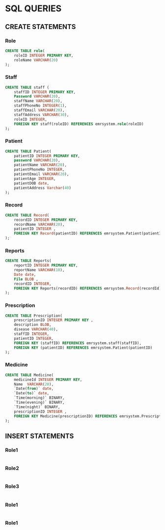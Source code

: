 # SQL QUERIES

## CREATE STATEMENTS

### Role
```sql
CREATE TABLE role(
    roleID INTEGER PRIMARY KEY,
    roleName VARCHAR(20)
);
```

### Staff
```sql
CREATE TABLE staff (
    staffID INTEGER PRIMARY KEY,
    Password VARCHAR(20),
    staffName VARCHAR(20),
    staffPhoneNo INTEGER(1),
    staffEmail VARCHAR(20),
    staffAddress VARCHAR(30),
    roleID INTEGER,
    FOREIGN KEY staff(roleID) REFERENCES emrsystem.role(roleID)
);
```

### Patient
```sql
CREATE TABLE Patient(
    patientID INTEGER PRIMARY KEY,
    password VARCHAR(20),
    patientName VARCHAR(20),
    patientPhoneNo INTEGER,
    patientEmail VARCHAR(20),
    patientAge INTEGER,
    patientDOB date,
    patientAddress Varchar(40)
);
```
### Record
```sql
CREATE TABLE Record(
    recordID INTEGER PRIMARY KEY,
    recordName VARCHAR(20),
    patientID INTEGER ,
    FOREIGN KEY Record(patientID) REFERENCES emrsystem.Patient(patientID)
);
```
### Reports
```sql
CREATE TABLE Reports(
    reportID INTEGER PRIMARY KEY,
    reportName VARCHAR(10),
    Date date,
    File BLOB ,
    recordID INTEGER,
    FOREIGN KEY Reports(recordID) REFERENCES emrsystem.Record(recordId)
);
```
### Prescription
```sql
CREATE TABLE Prescription(
    prescriptionID INTEGER PRIMARY KEY ,
    description BLOB,
    disease VARCHAR(40),
    staffID INTEGER,
    patientID INTEGER,
    FOREIGN KEY (staffID) REFERENCES emrsystem.staff(staffID),
    FOREIGN KEY (patientID) REFERENCES emrsystem.Patient(patientID)
);
```
### Medicine
```sql
CREATE TABLE Medicine(
    medicineId INTEGER PRIMARY KEY,
    Name  VARCHAR(20),
    `Date(from)` date,
    `Date(to)` date,
    `Time(morning)` BINARY,
    `Time(evening)` BINARY,
    `Time(night)` BINARY,
    prescriptionID INTEGER ,
    FOREIGN KEY Medicine(prescriptionID) REFERENCES emrsystem.Prescription(prescriptionID)
);
```
## INSERT STATEMENTS
### Role1
```sql

```

### Role2
```sql

```

### Role3
```sql

```

### Role1
```sql

```

### Role1
```sql

```